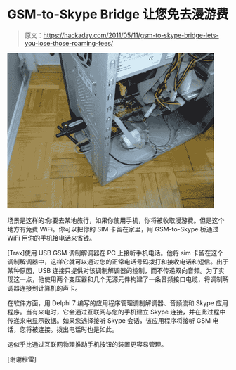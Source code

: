 # GSM-to-Skype Bridge 让您免去漫游费

> 原文：<https://hackaday.com/2011/05/11/gsm-to-skype-bridge-lets-you-lose-those-roaming-fees/>

![](img/01126aa4d413d92a56a1f9d1a8242ba2.png "gsm-skype-bridging")

场景是这样的:你要去某地旅行，如果你使用手机，你将被收取漫游费。但是这个地方有免费 WiFi。你可以把你的 SIM 卡留在家里，用 GSM-to-Skype 桥通过 WiFi 用你的手机接电话来省钱。

[Trax]使用 USB GSM 调制解调器在 PC 上接听手机电话。他将 sim 卡留在这个调制解调器中，这样它就可以通过您的正常电话号码拨打和接收电话和短信。出于某种原因，USB 连接只提供对该调制解调器的控制，而不传递双向音频。为了实现这一点，他使用两个变压器和几个无源元件构建了一条音频接口电缆，将调制解调器连接到计算机的声卡。

在软件方面，用 Delphi 7 编写的应用程序管理调制解调器、音频流和 Skype 应用程序。当有来电时，它会通过互联网与您的手机建立 Skype 连接，并在此过程中传递来电显示数据。如果您选择接听 Skype 会话，该应用程序将接听 GSM 电话，您将被连接。拨出电话时也是如此。

这似乎比通过互联网物理推动手机按钮的装置更容易管理。

[谢谢穆雷]